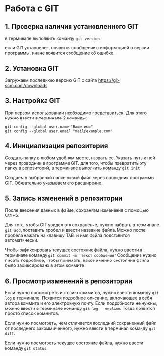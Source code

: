 # Работа с GIT

## 1. Проверка наличия установленного GIT

в терминале выполнить команду `git version`

если GIT установлен, появится сообщение с информацией о версии программы. иначе появится сообщение об ошибке.

## 2. Установка GIT
Загружаем последнюю версию GIT  с сайта https://git-scm.com/downloads

## 3. Настройка GIT
При первом использовании необходимо представиться. Для этого нужно ввести в терминале 2 команды: 
```
git config --global user.name "Ваше имя"
git config --global user.email "mail@example.com"
```

## 4. Инициализация репозитория
Создать папку в любом удобном месте, назвать ее. Указать путь к ней через проводник в программе GIT. для того, чтобы превратить эту папку в репозиторий, в терминале выполнить команду `git init`

Создаем в выбранной папке новый файл через проводник программы GIT. Обязательно указываем его расширение.

## 5. Запись изменений в репозитории
После внесения данных в файле, сохраняем изменения с помощью Ctrl+S.

Для того, чтобы GIT увидел это сохранение, нужно набрать в терминале `git add`, поставить пробел и ввести название файла. Можно после пробела нажать на клавишу TAB, и имя файла подставится автоматически.

Чтобы зафиксировать текущее состояние файла, нужно ввести в терминале команду `git commit -m 'текст сообщения'`
Сообщение нужно писать подробное, чтобы понимать, какое именно состояние файла было зафиксировано в этом коммите

## 6. Просмотр изменений в репозитории
Если нужно просмотреть историю коммитов, нужно ввести команду `git log` в терминале. Появится подробное описание, включающее в себя автора коммита и его электронную почту.
Если подробности не нужны, можно ввести в терминале команду `git log --oneline`. Тогда появится просто список коммитов.

Если нужно посмотреть, чем отличается последний сохраненный файл от последнего закоммиченного, нужно ввести в терминал команду `git diff`.

Если нужно посмотреть текущее состояние файла, нужно ввести команду `git status`. 